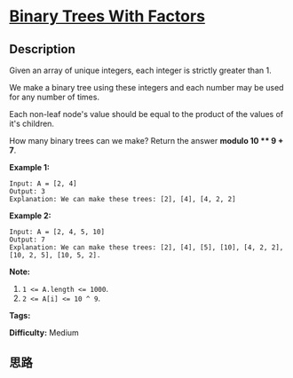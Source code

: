 # [Binary Trees With Factors][title]

## Description

Given an array of unique integers, each integer is strictly greater than 1.

We make a binary tree using these integers and each number may be used for any
number of times.

Each non-leaf node's value should be equal to the product of the values of
it's children.

How many binary trees can we make?  Return the answer **modulo 10 ** 9 + 7**.

**Example 1:**
            Input: A = [2, 4]    Output: 3    Explanation: We can make these trees: [2], [4], [4, 2, 2]

**Example 2:**
            Input: A = [2, 4, 5, 10]    Output: 7    Explanation: We can make these trees: [2], [4], [5], [10], [4, 2, 2], [10, 2, 5], [10, 5, 2].



**Note:**

  1. `1 <= A.length <= 1000`.
  2. `2 <= A[i] <= 10 ^ 9`.


**Tags:** 

**Difficulty:** Medium

## 思路

[title]: https://leetcode.com/problems/binary-trees-with-factors
